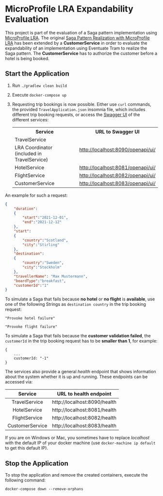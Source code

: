 # MicroProfile LRA Expandability Evaluation
This project is part of the evaluation of a Saga pattern implementation using [MicroProfile LRA](https://github.com/eclipse/microprofile-lra).
The original [Saga Pattern Realization with MicroProfile LRA](https://github.com/KarolinDuerr/BA-SagaPattern/tree/master/MicroProfile_Implementations/MicroProfile)
has been extended by a __CustomerService__ in order to evaluate the expandability of an implementation using Eventuate Tram
to realize the Saga pattern. The __CustomerService__ has to authorize the customer before a hotel is being booked.


## Start the Application

1. Run `./gradlew clean build`


2. Execute `docker-compose up `


3. Requesting trip bookings is now possible. Either use `curl` commands,
   the provided `TravelApplication.json` insomnia file, which includes different trip booking requests,
   or access the [Swagger UI](https://swagger.io/tools/swagger-ui/) of the different services:

   <table>
       <tr>
           <th>Service</th>
           <th style="text-align:center">URL to Swagger UI</th>
       </tr>
       <tr>
           <td>TravelService</td>
           <td rowspan="2" align="center"><a href="http://localhost:8090/openapi/ui/">http://localhost:8090/openapi/ui/</a></td>
       </tr>
       <tr>
           <td>LRA Coordinator (included in TravelService)</td>
       </tr>
       <tr>
           <td>HotelService</td>
           <td><a href="http://localhost:8081/openapi/ui/">http://localhost:8081/openapi/ui/</a></td>
       </tr>
       <tr>
           <td>FlightService</td>
           <td><a href="http://localhost:8082/openapi/ui/">http://localhost:8082/openapi/ui/</a></td>
       </tr>
       <tr>
           <td>CustomerService</td>
           <td><a href="http://localhost:8083/openapi/ui/">http://localhost:8083/openapi/ui/</a></td>
       </tr>
   </table>


An example for such a request:
```json
{
    "duration":
    {
        "start":"2021-12-01",
        "end":"2021-12-12"
    },
    "start":
    {
        "country":"Scotland",
        "city":"Stirling"
    },
    "destination":
    {
        "country":"Sweden",
        "city":"Stockholm"
    },
    "travellerName": "Max Mustermann",
    "boardType":"breakfast",
    "customerId":"1"
}
```

To simulate a Saga that fails because __no hotel__ or __no flight__ is __available__, use one of the following Strings
as `destination country` in the trip booking request:
```text
"Provoke hotel failure"

"Provoke flight failure"
```

To simulate a Saga that fails because the __customer validation failed__, the `customerId` in the trip booking request
has to be __smaller than 1__, for example:
```
{
    ...
    customerId: "-1"
}
```


The services also provide a general *health* endpoint that shows information about the system whether it is up and running.
These endpoints can be accessed via:

| __Service__ | __URL to health endpoint__ |
|:-------:|------------------|
|TravelService| http://localhost:8090/health |
|HotelService| http://localhost:8081/health |
|FlightService| http://localhost:8082/health |
|CustomerService| http://localhost:8083/health |

If you are on Windows or Mac, you sometimes have to replace _localhost_ with the default IP of your docker machine (use `docker-machine ip default` to get this default IP).

## Stop the Application

To stop the application and remove the created containers, execute the following command:
```shell
docker-compose down --remove-orphans
```
